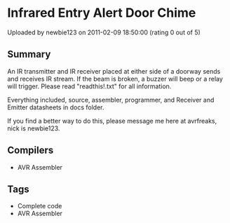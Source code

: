 # Infrared Entry Alert Door Chime

Uploaded by newbie123 on 2011-02-09 18:50:00 (rating 0 out of 5)

## Summary

An IR transmitter and IR receiver placed at either side of a doorway sends and receives IR stream. If the beam is broken, a buzzer will beep or a relay will trigger. Please read "readthis!.txt" for all information.


Everything included, source, assembler, programmer, and Receiver and Emitter datasheets in docs folder.


If you find a better way to do this, please message me here at avrfreaks, nick is newbie123.

## Compilers

- AVR Assembler

## Tags

- Complete code
- AVR Assembler
